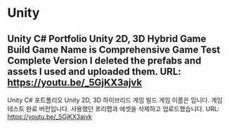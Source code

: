# Unity
Unity C# Portfolio
Unity 2D, 3D Hybrid Game Build
Game Name is <Fox And Grapes>
Comprehensive Game Test Complete Version
I deleted the prefabs and assets I used and uploaded them.
URL: https://youtu.be/_5GjKX3ajvk
---------------------------------------------------------
Unity C# 포트폴리오
Unity 2D, 3D 하이브리드 게임 빌드
게임 이름은 <Fox And Grapes> 입니다.
게임 테스트 완료 버전입니다.
사용했던 프리팹과 에셋을 삭제하고 업로드했습니다.
URL: https://youtu.be/_5GjKX3ajvk
